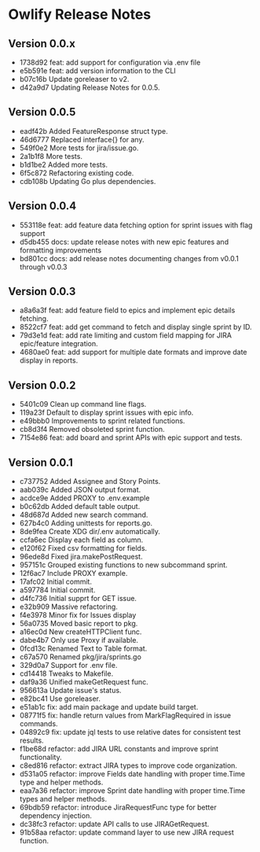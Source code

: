 # Owlify Release Notes

## Version 0.0.x

- 1738d92 feat: add support for configuration via .env file
- e5b591e feat: add version information to the CLI
- b07c16b Update goreleaser to v2.
- d42a9d7 Updating Release Notes for 0.0.5.

## Version 0.0.5

- eadf42b Added FeatureResponse struct type.
- 46d6777 Replaced interface{} for any.
- 549f0e2 More tests for jira/issue.go.
- 2a1b1f8 More tests.
- b1d1be2 Added more tests.
- 6f5c872 Refactoring existing code.
- cdb108b Updating Go plus dependencies.

## Version 0.0.4

- 553118e feat: add feature data fetching option for sprint issues with flag support
- d5db455 docs: update release notes with new epic features and formatting improvements
- bd801cc docs: add release notes documenting changes from
v0.0.1 through v0.0.3

## Version 0.0.3

- a8a6a3f feat: add feature field to epics and implement epic details fetching.
- 8522cf7 feat: add get command to fetch and display single sprint by ID.
- 79d3e1d feat: add rate limiting and custom field mapping for JIRA epic/feature integration.
- 4680ae0 feat: add support for multiple date formats and improve date display in reports.

## Version 0.0.2

- 5401c09 Clean up command line flags.
- 119a23f Default to display sprint issues with epic info.
- e49bbb0 Improvements to sprint related functions.
- cb8d3f4 Removed obsoleted sprint function.
- 7154e86 feat: add board and sprint APIs with epic support and tests.

## Version 0.0.1

- c737752 Added Assignee and Story Points.
- aab039c Added JSON output format.
- acdce9e Added PROXY to .env.example
- b0c62db Added default table output.
- 48d687d Added new search command.
- 627b4c0 Adding unittests for reports.go.
- 8de9fea Create XDG dir/.env automatically.
- ccfa6ec Display each field as column.
- e120f62 Fixed csv formatting for fields.
- 96ede8d Fixed jira.makePostRequest.
- 957151c Grouped existing functions to new subcommand sprint.
- 12f6ac7 Include PROXY example.
- 17afc02 Initial commit.
- a597784 Initial commit.
- d4fc736 Initial supprt for GET issue.
- e32b909 Massive refactoring.
- f4e3978 Minor fix for Issues display
- 56a0735 Moved basic report to pkg.
- a16ec0d New createHTTPClient func.
- dabe4b7 Only use Proxy if available.
- 0fcd13c Renamed Text to Table format.
- c67a570 Renamed pkg/jira/sprints.go
- 329d0a7 Support for .env file.
- cd14418 Tweaks to Makefile.
- daf9a36 Unified makeGetRequest func.
- 956613a Update issue's status.
- e82bc41 Use goreleaser.
- e51ab1c fix: add main package and update build target.
- 08771f5 fix: handle return values from MarkFlagRequired in issue commands.
- 04892c9 fix: update jql tests to use relative dates for consistent test results.
- f1be68d refactor: add JIRA URL constants and improve sprint functionality.
- c8ed816 refactor: extract JIRA types to improve code organization.
- d531a05 refactor: improve Fields date handling with proper time.Time type and helper methods.
- eaa7a36 refactor: improve Sprint date handling with proper time.Time types and helper methods.
- 69bdb59 refactor: introduce JiraRequestFunc type for better dependency injection.
- dc38fc3 refactor: update API calls to use JIRAGetRequest.
- 91b58aa refactor: update command layer to use new JIRA request function.

